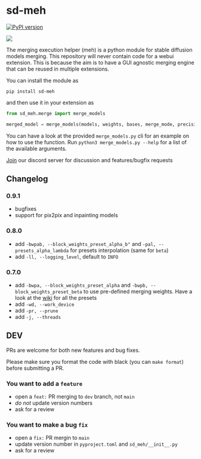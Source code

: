 # sd-meh

[![PyPI version](https://badge.fury.io/py/sd-meh.svg)](https://badge.fury.io/py/sd-meh)

[![](https://dcbadge.vercel.app/api/server/EZJuBfNVHh)](https://discord.gg/EZJuBfNVHh)


The merging execution helper (meh) is a python module for stable diffusion models merging.
This repository will never contain code for a webui extension.
This is because the aim is to have a GUI agnostic merging engine that can be reused in multiple extensions. 

You can install the module as

```
pip install sd-meh
```

and then use it in your extension as

```python
from sd_meh.merge import merge_models

merged_model = merge_models(models, weights, bases, merge_mode, precision)
```

You can have a look at the provided `merge_models.py` cli for an example on how to use the function. Run `python3 merge_models.py --help` for a list of the available arguments.

[Join](https://discord.gg/EZJuBfNVHh) our discord server for discussion and features/bugfix requests

## Changelog

### 0.9.1
- bugfixes
- support for pix2pix and inpainting models

### 0.8.0
- add `-bwpab, --block_weights_preset_alpha_b"` and `-pal, --presets_alpha_lambda` for presets interpolation (same for `beta`)
- add `-ll, --logging_level`, default to `INFO`

### 0.7.0
- add `-bwpa, --block_weights_preset_alpha` and `-bwpb, --block_weights_preset_beta` to use pre-defined merging weights. Have a look at the [wiki](https://github.com/s1dlx/meh/wiki/Presets) for all the presets
- add `-wd, --work_device`
- add `-pr, --prune`
- add `-j, --threads`


## DEV

PRs are welcome for both new features and bug fixes. 

Please make sure you format the code with black (you can `make format`) before submitting a PR.

### You want to add a `feature`

- open a `feat:` PR merging to `dev` branch, not `main`
- *do not* update version numbers
- ask for a review

### You want to make a bug `fix`

- open a `fix:` PR mergin to `main`
- update version number in `pyproject.toml` and `sd_meh/__init__.py`
- ask for a review
